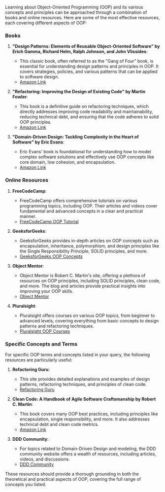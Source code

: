Learning about Object-Oriented Programming (OOP) and its various concepts and principles can be approached through a combination of books and online resources. Here are some of the most effective resources, each covering different aspects of OOP:

### Books
1. **"Design Patterns: Elements of Reusable Object-Oriented Software" by Erich Gamma, Richard Helm, Ralph Johnson, and John Vlissides**:
   - This classic book, often referred to as the "Gang of Four" book, is essential for understanding design patterns and principles in OOP. It covers strategies, policies, and various patterns that can be applied to software design.
   - [Amazon Link](https://www.amazon.com/Design-Patterns-Elements-Reusable-Object-Oriented/dp/0201633612)

2. **"Refactoring: Improving the Design of Existing Code" by Martin Fowler**:
   - This book is a definitive guide on refactoring techniques, which directly addresses improving code readability and maintainability, reducing technical debt, and ensuring that the code adheres to solid OOP principles.
   - [Amazon Link](https://www.amazon.com/Refactoring-Improving-Design-Existing-Code/dp/0134757599)

3. **"Domain-Driven Design: Tackling Complexity in the Heart of Software" by Eric Evans**:
   - Eric Evans' book is foundational for understanding how to model complex software solutions and effectively use OOP concepts like core domain, low cohesion, and encapsulation.
   - [Amazon Link](https://www.amazon.com/Domain-Driven-Design-Tackling-Complexity-Software/dp/0321125215)

### Online Resources
1. **FreeCodeCamp**:
   - FreeCodeCamp offers comprehensive tutorials on various programming topics, including OOP. Their articles and videos cover fundamental and advanced concepts in a clear and practical manner.
   - [FreeCodeCamp OOP Tutorial](https://www.freecodecamp.org/news/object-oriented-programming-concepts-21bb035f7260/)

2. **GeeksforGeeks**:
   - GeeksforGeeks provides in-depth articles on OOP concepts such as encapsulation, inheritance, polymorphism, and design principles like the Single Responsibility Principle, SOLID principles, and more.
   - [GeeksforGeeks OOP Concepts](https://www.geeksforgeeks.org/object-oriented-programming-oops-concept-in-java/)

3. **Object Mentor**:
   - Object Mentor is Robert C. Martin's site, offering a plethora of resources on OOP principles, including SOLID principles, clean code, and more. The blog and articles provide practical insights into improving your OOP skills.
   - [Object Mentor](https://blog.cleancoder.com/)

4. **Pluralsight**:
   - Pluralsight offers courses on various OOP topics, from beginner to advanced levels, covering everything from basic concepts to design patterns and refactoring techniques.
   - [Pluralsight OOP Courses](https://www.pluralsight.com/paths/object-oriented-programming)

### Specific Concepts and Terms
For specific OOP terms and concepts listed in your query, the following resources are particularly useful:

1. **Refactoring Guru**:
   - This site provides detailed explanations and examples of design patterns, refactoring techniques, and principles of clean code.
   - [Refactoring Guru](https://refactoring.guru/)

2. **Clean Code: A Handbook of Agile Software Craftsmanship by Robert C. Martin**:
   - This book covers many OOP best practices, including principles like encapsulation, single responsibility, and more. It also addresses technical debt and clean code metrics.
   - [Amazon Link](https://www.amazon.com/Clean-Code-Handbook-Software-Craftsmanship/dp/0132350882)

3. **DDD Community**:
   - For topics related to Domain-Driven Design and modeling, the DDD community website offers a wealth of resources, including articles, videos, and discussions.
   - [DDD Community](https://www.dddcommunity.org/)

These resources should provide a thorough grounding in both the theoretical and practical aspects of OOP, covering the full range of concepts you listed.